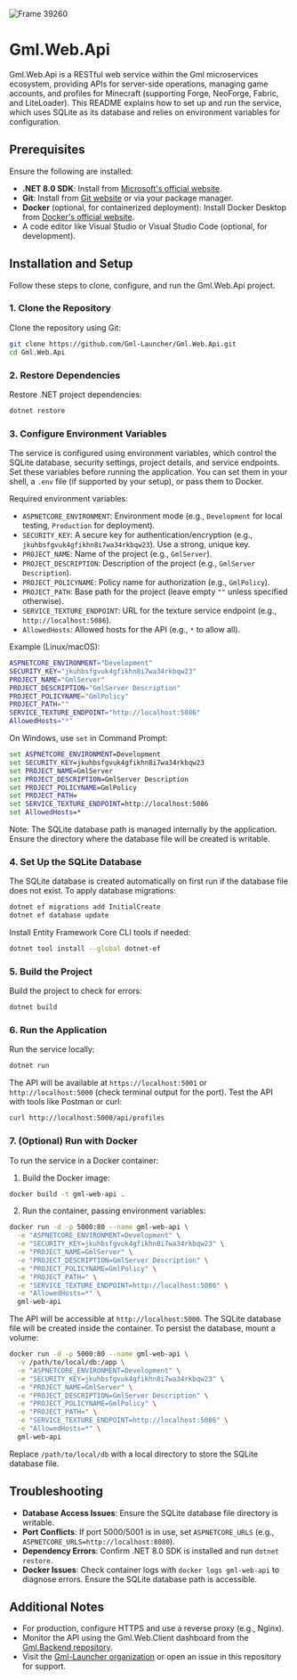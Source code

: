 ![Frame 39260](https://github.com/user-attachments/assets/5c0a5f4d-85cb-449c-9c09-76edaa5620fd)

# Gml.Web.Api

Gml.Web.Api is a RESTful web service within the Gml microservices ecosystem, providing APIs for server-side operations, managing game accounts, and profiles for Minecraft (supporting Forge, NeoForge, Fabric, and LiteLoader). This README explains how to set up and run the service, which uses SQLite as its database and relies on environment variables for configuration.

## Prerequisites

Ensure the following are installed:

- **.NET 8.0 SDK**: Install from [Microsoft's official website](https://dotnet.microsoft.com/download/dotnet/8.0).
- **Git**: Install from [Git website](https://git-scm.com/) or via your package manager.
- **Docker** (optional, for containerized deployment): Install Docker Desktop from [Docker's official website](https://www.docker.com/products/docker-desktop/).
- A code editor like Visual Studio or Visual Studio Code (optional, for development).

## Installation and Setup

Follow these steps to clone, configure, and run the Gml.Web.Api project.

### 1. Clone the Repository

Clone the repository using Git:

```bash
git clone https://github.com/Gml-Launcher/Gml.Web.Api.git
cd Gml.Web.Api
```

### 2. Restore Dependencies

Restore .NET project dependencies:

```bash
dotnet restore
```

### 3. Configure Environment Variables

The service is configured using environment variables, which control the SQLite database, security settings, project details, and service endpoints. Set these variables before running the application. You can set them in your shell, a `.env` file (if supported by your setup), or pass them to Docker.

Required environment variables:

- `ASPNETCORE_ENVIRONMENT`: Environment mode (e.g., `Development` for local testing, `Production` for deployment).
- `SECURITY_KEY`: A secure key for authentication/encryption (e.g., `jkuhbsfgvuk4gfikhn8i7wa34rkbqw23`). Use a strong, unique key.
- `PROJECT_NAME`: Name of the project (e.g., `GmlServer`).
- `PROJECT_DESCRIPTION`: Description of the project (e.g., `GmlServer Description`).
- `PROJECT_POLICYNAME`: Policy name for authorization (e.g., `GmlPolicy`).
- `PROJECT_PATH`: Base path for the project (leave empty `""` unless specified otherwise).
- `SERVICE_TEXTURE_ENDPOINT`: URL for the texture service endpoint (e.g., `http://localhost:5086`).
- `AllowedHosts`: Allowed hosts for the API (e.g., `*` to allow all).

Example (Linux/macOS):

```bash
ASPNETCORE_ENVIRONMENT="Development"
SECURITY_KEY="jkuhbsfgvuk4gfikhn8i7wa34rkbqw23"
PROJECT_NAME="GmlServer"
PROJECT_DESCRIPTION="GmlServer Description"
PROJECT_POLICYNAME="GmlPolicy"
PROJECT_PATH=""
SERVICE_TEXTURE_ENDPOINT="http://localhost:5086"
AllowedHosts="*"
```

On Windows, use `set` in Command Prompt:

```cmd
set ASPNETCORE_ENVIRONMENT=Development
set SECURITY_KEY=jkuhbsfgvuk4gfikhn8i7wa34rkbqw23
set PROJECT_NAME=GmlServer
set PROJECT_DESCRIPTION=GmlServer Description
set PROJECT_POLICYNAME=GmlPolicy
set PROJECT_PATH=
set SERVICE_TEXTURE_ENDPOINT=http://localhost:5086
set AllowedHosts=*
```

Note: The SQLite database path is managed internally by the application. Ensure the directory where the database file will be created is writable.

### 4. Set Up the SQLite Database

The SQLite database is created automatically on first run if the database file does not exist. To apply database migrations:

```bash
dotnet ef migrations add InitialCreate
dotnet ef database update
```

Install Entity Framework Core CLI tools if needed:

```bash
dotnet tool install --global dotnet-ef
```

### 5. Build the Project

Build the project to check for errors:

```bash
dotnet build
```

### 6. Run the Application

Run the service locally:

```bash
dotnet run
```

The API will be available at `https://localhost:5001` or `http://localhost:5000` (check terminal output for the port). Test the API with tools like Postman or curl:

```bash
curl http://localhost:5000/api/profiles
```

### 7. (Optional) Run with Docker

To run the service in a Docker container:

1. Build the Docker image:

```bash
docker build -t gml-web-api .
```

2. Run the container, passing environment variables:

```bash
docker run -d -p 5000:80 --name gml-web-api \
  -e "ASPNETCORE_ENVIRONMENT=Development" \
  -e "SECURITY_KEY=jkuhbsfgvuk4gfikhn8i7wa34rkbqw23" \
  -e "PROJECT_NAME=GmlServer" \
  -e "PROJECT_DESCRIPTION=GmlServer Description" \
  -e "PROJECT_POLICYNAME=GmlPolicy" \
  -e "PROJECT_PATH=" \
  -e "SERVICE_TEXTURE_ENDPOINT=http://localhost:5086" \
  -e "AllowedHosts=*" \
  gml-web-api
```

The API will be accessible at `http://localhost:5000`. The SQLite database file will be created inside the container. To persist the database, mount a volume:

```bash
docker run -d -p 5000:80 --name gml-web-api \
  -v /path/to/local/db:/app \
  -e "ASPNETCORE_ENVIRONMENT=Development" \
  -e "SECURITY_KEY=jkuhbsfgvuk4gfikhn8i7wa34rkbqw23" \
  -e "PROJECT_NAME=GmlServer" \
  -e "PROJECT_DESCRIPTION=GmlServer Description" \
  -e "PROJECT_POLICYNAME=GmlPolicy" \
  -e "PROJECT_PATH=" \
  -e "SERVICE_TEXTURE_ENDPOINT=http://localhost:5086" \
  -e "AllowedHosts=*" \
  gml-web-api
```

Replace `/path/to/local/db` with a local directory to store the SQLite database file.

## Troubleshooting

- **Database Access Issues**: Ensure the SQLite database file directory is writable.
- **Port Conflicts**: If port 5000/5001 is in use, set `ASPNETCORE_URLS` (e.g., `ASPNETCORE_URLS=http://localhost:8080`).
- **Dependency Errors**: Confirm .NET 8.0 SDK is installed and run `dotnet restore`.
- **Docker Issues**: Check container logs with `docker logs gml-web-api` to diagnose errors. Ensure the SQLite database path is accessible.

## Additional Notes

- For production, configure HTTPS and use a reverse proxy (e.g., Nginx).
- Monitor the API using the Gml.Web.Client dashboard from the [Gml.Backend repository](https://github.com/Gml-Launcher/Gml.Backend).
- Visit the [Gml-Launcher organization](https://github.com/Gml-Launcher) or open an issue in this repository for support.
